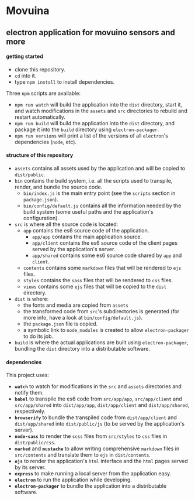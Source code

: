 # Movuina

## electron application for movuino sensors and more

#### getting started

* clone this repository.
* `cd` into it.
* type `npm install` to install dependencies.

Three `npm` scripts are available:

* `npm run watch` will build the application into the `dist` directory, start it, and watch modifications in the `assets` and `src` directories to rebuild and restart automatically.
* `npm run build` will build the application into the `dist` directory, and package it into the `build` directory using `electron-packager`.
* `npm run versions` will print a list of the versions of all `electron`'s dependencies (`node`, etc).

#### structure of this repository

* `assets` contains all assets used by the application and will be copied to `dist/public`.
* `bin` contains the build system, i.e. all the scripts used to transpile, render, and bundle the source code.
    * `bin/index.js` is the main entry point (see the `scripts` section in `package.json`).
    * `bin/config/default.js` contains all the information needed by the build system (some useful paths and the application's configuration).
* `src` is where all the source code is located:
    * `app` contains the es6 source code of the application.
        * `app/app` contains the main application source.
        * `app/client` contains the es6 source code of the client pages served by the application's server.
        * `app/shared` contains some es6 source code shared by `app` and `client`.
    * `contents` contains some `markdown` files that will be rendered to `ejs` files.
    * `styles` contains the `sass` files that will be rendered to `css` files.
    * `views` contains some `ejs` files that will be copied to the `dist` directory.
* `dist` is where:
    * the fonts and media are copied from `assets`
    * the transformed code from `src`'s subdirectories is generated (for more info, have a look at `bin/config/default.js`).
    * the `package.json` file is copied.
    * a symbolic link to `node_modules` is created to allow `electron-packager` to do its job.
* `build` is where the actual applications are built using `electron-packager`, bundling the `dist` directory into a distributable software.

#### dependencies

This project uses:

* **`watch`** to watch for modifications in the `src` and `assets` directories and notify them.
* **`babel`** to transpile the es6 code from `src/app/app`, `src/app/client` and `src/app/shared` into `dist/app/app`, `dist/app/client` and `dist/app/shared`, respectively.
* **`browserify`** to bundle the transpiled code from `dist/app/client` and `dist/app/shared` into `dist/public/js` (to be served by the application's server).
* **`node-sass`** to render the `scss` files from `src/styles` to `css` files in `dist/public/css`.
* **`marked`** and **`mustache`** to allow writing comprehensive `markdown` files in `src/contents` and translate them to `ejs` in `dist/contents`.
* **`ejs`** to render the application's `html` interface and the `html` pages served by its server.
* **`express`** to make running a local server from the application easy.
* **`electron`** to run the application while developing.
* **`electron-packager`** to bundle the application into a distributable software.
